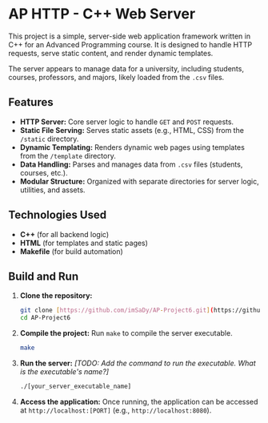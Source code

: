 # AP HTTP - C++ Web Server

This project is a simple, server-side web application framework written in C++ for an Advanced Programming course. It is designed to handle HTTP requests, serve static content, and render dynamic templates.

The server appears to manage data for a university, including students, courses, professors, and majors, likely loaded from the `.csv` files.

## Features

* **HTTP Server:** Core server logic to handle `GET` and `POST` requests.
* **Static File Serving:** Serves static assets (e.g., HTML, CSS) from the `/static` directory.
* **Dynamic Templating:** Renders dynamic web pages using templates from the `/template` directory.
* **Data Handling:** Parses and manages data from `.csv` files (students, courses, etc.).
* **Modular Structure:** Organized with separate directories for server logic, utilities, and assets.

## Technologies Used

* **C++** (for all backend logic)
* **HTML** (for templates and static pages)
* **Makefile** (for build automation)

## Build and Run

1.  **Clone the repository:**
    ```bash
    git clone [https://github.com/imSaDy/AP-Project6.git](https://github.com/imSaDy/AP-Project6.git)
    cd AP-Project6
    ```

2.  **Compile the project:**
    Run `make` to compile the server executable.
    ```bash
    make
    ```

3.  **Run the server:**
    *\[TODO: Add the command to run the executable. What is the executable's name?]*
    ```bash
    ./[your_server_executable_name]
    ```

4.  **Access the application:**
    Once running, the application can be accessed at `http://localhost:[PORT]` (e.g., `http://localhost:8080`).
